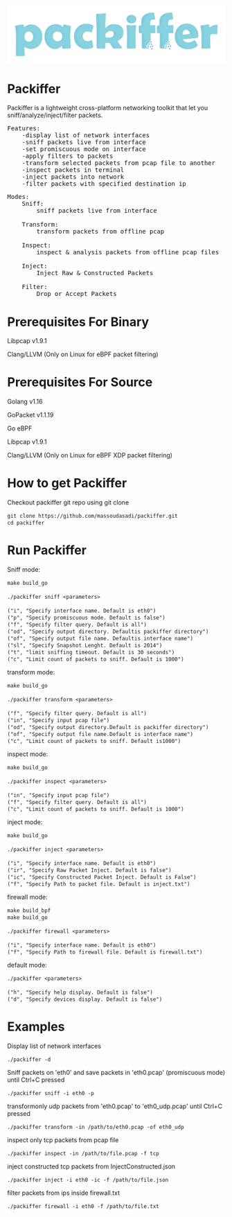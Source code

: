 <img src="./packiffer.png">

# Packiffer
Packiffer is a lightweight cross-platform networking toolkit that let you sniff/analyze/inject/filter packets.

<pre>
Features:
    -display list of network interfaces
    -sniff packets live from interface
    -set promiscuous mode on interface
    -apply filters to packets
    -transform selected packets from pcap file to another
    -inspect packets in terminal
    -inject packets into network
    -filter packets with specified destination ip
</pre>

<pre>
Modes:
    Sniff: 
        sniff packets live from interface

    Transform: 
        transform packets from offline pcap

    Inspect: 
        inspect & analysis packets from offline pcap files

    Inject: 
        Inject Raw & Constructed Packets

    Filter:
        Drop or Accept Packets
</pre>

# Prerequisites For Binary
<p>Libpcap v1.9.1</p>
<p>Clang/LLVM (Only on Linux for eBPF packet filtering)</p>

# Prerequisites For Source
<p>Golang v1.16</p>
<p>GoPacket v1.1.19</p>
<p>Go eBPF</p>
<p>Libpcap v1.9.1</p>
<p>Clang/LLVM (Only on Linux for eBPF XDP packet filtering)</p>

# How to get Packiffer
Checkout packiffer git repo using git clone
```
git clone https://github.com/massoudasadi/packiffer.git
cd packiffer
```

# Run Packiffer

Sniff mode:
```
make build_go 

./packiffer sniff <parameters>

("i", "Specify interface name. Default is eth0")
("p", "Specify promiscuous mode. Default is false")
("f", "Specify filter query. Default is all")
("od", "Specify output directory. Defaultis packiffer directory")
("of", "Specify output file name. Defaultis interface name")
("sl", "Specify Snapshot Lenght. Default is 2014")
("t", "limit sniffing timeout. Default is 30 seconds")
("c", "Limit count of packets to sniff. Default is 1000")
```

transform mode:
```
make build_go 

./packiffer transform <parameters>

("f", "Specify filter query. Default is all")
("in", "Specify input pcap file")
("od", "Specify output directory.Default is packiffer directory")
("of", "Specify output file name.Default is interface name")
("c", "Limit count of packets to sniff. Default is1000")
```

inspect mode:
```
make build_go 

./packiffer inspect <parameters>

("in", "Specify input pcap file")
("f", "Specify filter query. Default is all")
("c", "Limit count of packets to sniff. Default is 1000")
```

inject mode:
```
make build_go 

./packiffer inject <parameters>

("i", "Specify interface name. Default is eth0")
("ir", "Specify Raw Packet Inject. Default is false")
("ic", "Specify Constructed Packet Inject. Default is False")
("f", "Specify Path to packet file. Default is inject.txt")
```

firewall mode:
```
make build_bpf
make build_go 

./packiffer firewall <parameters>

("i", "Specify interface name. Default is eth0")
("f", "Specify Path to firewall file. Default is firewall.txt")
```

default mode:
```
./packiffer <parameters>

("h", "Specify help display. Default is false")
("d", "Specify devices display. Default is false")
```

# Examples
Display list of network interfaces
```
./packiffer -d
```

Sniff packets on 'eth0' and save packets in 'eth0.pcap' (promiscuous mode) until Ctrl+C pressed
```
./packiffer sniff -i eth0 -p
```

transformonly udp packets from 'eth0.pcap' to 'eth0_udp.pcap' until Ctrl+C pressed 
```
./packiffer transform -in /path/to/eth0.pcap -of eth0_udp
```

inspect only tcp packets from pcap file
```
./packiffer inspect -in /path/to/file.pcap -f tcp
```

inject constructed tcp packets from InjectConstructed.json
```
./packiffer inject -i eth0 -ic -f /path/to/file.json
```

filter packets from ips inside firewall.txt
```
./packiffer firewall -i eth0 -f /path/to/file.txt
```
